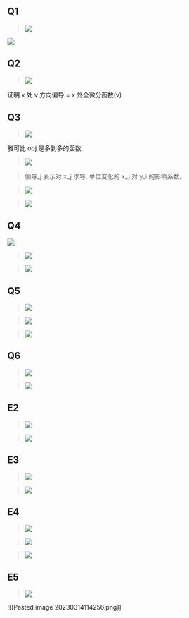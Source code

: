 
## Q1

> ![](https://notes.sjtu.edu.cn/uploads/upload_8870bb4a871e312fc0253e16ab335a5a.png)

![](https://notes.sjtu.edu.cn/uploads/upload_7410da3d1564255409955cd9e88935b4.png)

## Q2

> ![](https://notes.sjtu.edu.cn/uploads/upload_b287c34a7b6a1ea62654cce8a0e22bea.png)

证明 x 处 v 方向偏导 = x 处全微分函数(v)

## Q3

> ![](https://notes.sjtu.edu.cn/uploads/upload_e78fcc3f0137032c5bea43289158066e.png)

雅可比 obj 是多到多的函数.

> ![](https://notes.sjtu.edu.cn/uploads/upload_da49a1d4af046d0e37e863d56a4525cd.png)

> 偏导_j 表示对 x_j 求导. 单位变化的 x_j 对 y_i 的影响系数。

> ![](https://notes.sjtu.edu.cn/uploads/upload_438acdb6f9a12b1c6bb8dced7c6f0748.png)

> ![](https://notes.sjtu.edu.cn/uploads/upload_bbb58b540eb1095d907d0175aef013f8.png)

## Q4

![](https://notes.sjtu.edu.cn/uploads/upload_804c4343924973b4fa0b9514a1b82c81.png)

> ![](https://notes.sjtu.edu.cn/uploads/upload_a8180b2d483de643319c5793feee691b.png)

> ![](https://notes.sjtu.edu.cn/uploads/upload_20f2f63858e142972993538a82834bb2.png)

## Q5

> ![](https://notes.sjtu.edu.cn/uploads/upload_07ef897fe8ffa49edf036d9ad89aa0bf.png)

> ![](https://notes.sjtu.edu.cn/uploads/upload_4e8672455096e8990c98f8e998266582.png)

> ![](https://notes.sjtu.edu.cn/uploads/upload_8edf6b4a5852486955b06a84b3202745.png)


## Q6

> ![](https://notes.sjtu.edu.cn/uploads/upload_54151e74a78eae507b3e86fc8f1b46eb.png)

> ![](https://notes.sjtu.edu.cn/uploads/upload_60e05d99d3f41c4e64a591a287b224b8.png)


## E2

> ![](https://notes.sjtu.edu.cn/uploads/upload_27b1277e317bdae5a172023eb4970ba7.png)



> ![](https://notes.sjtu.edu.cn/uploads/upload_03a8abed1d336cce910f895276ac4ee6.png)

## E3

> ![](https://notes.sjtu.edu.cn/uploads/upload_92c67fcda85e4dc8cc6aea5cf9a24cd9.png)

> ![](https://notes.sjtu.edu.cn/uploads/upload_8e9df58fd4c8bbf62ef6b0dde877c97d.png)

## E4

> ![](https://notes.sjtu.edu.cn/uploads/upload_de2a423d4e04c959819845ec6a3e73fc.png)

> ![](https://notes.sjtu.edu.cn/uploads/upload_a892ce65461c10e845113ae279ba2ca9.png)

> ![](https://notes.sjtu.edu.cn/uploads/upload_4417d787bc70c15f0d222be497800429.png)

## E5

> ![](https://notes.sjtu.edu.cn/uploads/upload_b44208b1ef62690e73d0f93185055f50.png)

![[Pasted image 20230314114256.png]]